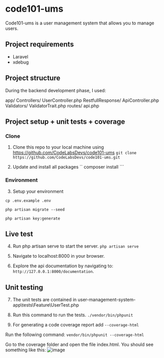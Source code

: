 # code101-ums
Code101-ums is a user management system that allows you to manage users.

## Project requirements

* Laravel
* xdebug

## Project structure
During the backend development phase, I used:

app/
    Controllers/
    UserController.php
    RestfullResponse/
        ApiController.php
    Validators/
        ValidatorTrait.php
routes/
    api.php
## Project setup + unit tests  + coverage

### Clone

1. Clone this repo to your local machine using https://github.com/CodeLabsDevs/code101-ums
``` git clone https://github.com/CodeLabsDevs/code101-ums.git ```

2. Update and install all packages
`` composer install ```


### Environment
3. Setup your environment

``` cp .env.example .env ```

``` php artisan migrate --seed ```

``` php artisan key:generate ```



## Live test
4. Run php artisan serve to start the server.
``` php artisan serve ```

5. Navigate to localhost:8000 in your browser.
6. Explore the api documentation by navigating to: `http://127.0.0.1:8000/documentation`.

## Unit testing
7. The unit tests are contained in user-management-system-app\tests\Feature\UserTest.php
8. Run this command to run the tests.
``` ./vendor/bin/phpunit ```

9. For generating a code coverage report add `--coverage-html`

Run the following command:
```vendor/bin/phpunit --coverage-html```

Go to the coverage folder and open the file index.html.
You should see something like this:
![image](https://github.com/CodeLabsDevs/code101-ums/raw/develop/doc/coverage.PNG)

